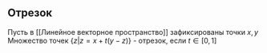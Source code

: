 ## Отрезок
Пусть в [[Линейное векторное пространство]] зафиксированы точки $x, y$
Множество точек $\{z | z = x + t(y-z)\}$ - отрезок, если $t \in [0,1]$ 